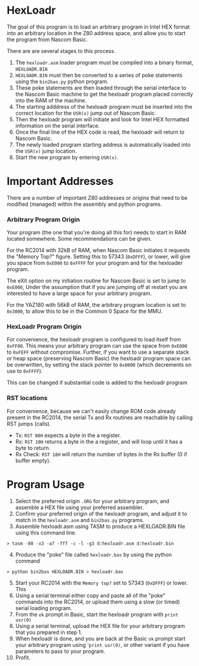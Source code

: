 # HexLoadr
The goal of this program is to load an arbitrary program in Intel HEX format into an arbitrary location in the Z80 address space, and allow you to start the program from Nascom Basic.

There are are several stages to this process.
1. The `hexloadr.asm` loader program must be compiled into a binary format, `HEXLOADR.BIN`
2. `HEXLOADR.BIN` must then be converted to a series of poke statements using the `bin2bas.py` python program.
3. These poke statements are then loaded through the serial interface to the Nascom Basic machine to get the hexloadr program placed correctly into the RAM of the machine.
4. The starting adddress of the hexloadr program must be inserted into the correct location for the `USR(x)` jump out of Nascom Basic.
5. Then the hexloadr program will initiate and look for Intel HEX formatted information on the serial interface.
6. Once the final line of the HEX code is read, the hexloadr will return to Nascom Basic.
7. The newly loaded program starting address is automatically loaded into the `USR(x)` jump location.
8. Start the new program by entering `USR(x)`.
    
# Important Addresses

There are a number of important Z80 addresses or origins that need to be modified (managed) within the assembly and python programs.

### Arbitrary Program Origin

Your program (the one that you're doing all this for) needs to start in RAM located somewhere. Some recommendations can be given.

For the RC2014 with 32kB of RAM, when Nascom Basic initiates it requests the "Memory Top?" figure. Setting this to 57343 (`0xDFFF`), or lower, will give you space from `0xE000` to `0xFFFF` for your program and for the hexloader program.

The eXit option on my initiation routine for Nascom Basic is set to jump to `0xE000`, Under the assumption that if you are jumping off at restart you are interested to have a large space for your arbitrary program.

For the YAZ180 with 56kB of RAM, the arbitrary program location is set to `0x3000`, to allow this to be in the Common 0 Space for the MMU.


### HexLoadr Program Origin

For convenience, the hexloadr program is configured to load itself from `0xFF00`. This means your arbitrary program can use the space from `0xE000` to `0xFEFF` without compromise. Further, if you want to use a separate stack or heap space (preserving Nascom Basic) the hexloadr program space can be overwritten, by setting the stack pointer to `0x0000` (which decrements on use to `0xFFFF`).

This can be changed if substantial code is added to the hexloadr program

### RST locations

For convenience, because we can't easily change ROM code already present in the RC2014, the serial Tx and Rx routines are reachable by calling RST jumps (calls).

* Tx: `RST 08H` expects a byte in the a register.
* Rx: `RST 10H` returns a byte in the a register, and will loop until it has a byte to return.
* Rx Check: `RST 18H` will return the number of bytes in the Rx buffer (0 if buffer empty).

# Program Usage

1. Select the preferred origin `.ORG` for your arbitrary program, and assemble a HEX file using your preferred assembler.
2. Confirm your preferred origin of the hexloadr program, and adjust it to match in the `hexloadr.asm` and `bin2bas.py` programs.
3. Assemble hexloadr.asm using TASM to produce a HEXLOADR.BIN file using this command line.
```
> tasm -80 -x3 -a7 -fff -c -l -g3 d:hexloadr.asm d:hexloadr.bin
```
4. Produce the "poke" file called `hexloadr.bas` by using the python command
```
> python bin2bas HEXLOADR.BIN > hexloadr.bas
```
5. Start your RC2014 with the `Memory top?` set to 57343 (`0xDFFF`) or lower. This 
6. Using a serial terminal either copy and paste all of the "poke" commands into the RC2014, or upload them using a slow (or timed) serial loading program.
7. From the `ok` prompt in Basic, start the hexloadr program with `print usr(0)`
8. Using a serial terminal, upload the HEX file for your arbitrary program that you prepared in step 1.
9. When hexloadr is done, and you are back at the Basic `ok` prompt start your arbitrary program using '`print usr(0)`, or other variant if you have parameters to pass to your program.
10. Profit.





